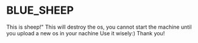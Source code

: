 # BLUE_SHEEP

This is sheep!"
This will destroy the os, you cannot start the machine until you upload a new os in your nachine
Use it wisely:)
Thank you!
